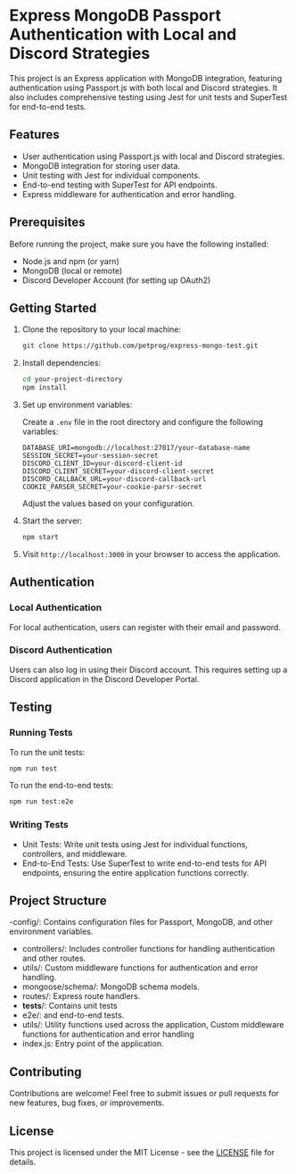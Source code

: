 # Express MongoDB Passport Authentication with Local and Discord Strategies

This project is an Express application with MongoDB integration, featuring authentication using Passport.js with both local and Discord strategies. It also includes comprehensive testing using Jest for unit tests and SuperTest for end-to-end tests.

## Features

- User authentication using Passport.js with local and Discord strategies.
- MongoDB integration for storing user data.
- Unit testing with Jest for individual components.
- End-to-end testing with SuperTest for API endpoints.
- Express middleware for authentication and error handling.

## Prerequisites

Before running the project, make sure you have the following installed:

- Node.js and npm (or yarn)
- MongoDB (local or remote)
- Discord Developer Account (for setting up OAuth2)

## Getting Started

1. Clone the repository to your local machine:

    ```bash
    git clone https://github.com/petprog/express-mongo-test.git
    ```

2. Install dependencies:

    ```bash
    cd your-project-directory
    npm install
    ```

3. Set up environment variables:

    Create a `.env` file in the root directory and configure the following variables:

    ```plaintext
    DATABASE_URI=mongodb://localhost:27017/your-database-name
    SESSION_SECRET=your-session-secret
    DISCORD_CLIENT_ID=your-discord-client-id
    DISCORD_CLIENT_SECRET=your-discord-client-secret
    DISCORD_CALLBACK_URL=your-discord-callback-url
    COOKIE_PARSER_SECRET=your-cookie-parsr-secret
    ```

    Adjust the values based on your configuration.

4. Start the server:

    ```bash
    npm start
    ```

5. Visit `http://localhost:3000` in your browser to access the application.

## Authentication

### Local Authentication

For local authentication, users can register with their email and password.

### Discord Authentication

Users can also log in using their Discord account. This requires setting up a Discord application in the Discord Developer Portal.

## Testing

### Running Tests

To run the unit tests:

```bash
npm run test
```

To run the end-to-end tests:

```bash
npm run test:e2e
```

### Writing Tests
- Unit Tests: Write unit tests using Jest for individual functions, controllers, and middleware.
- End-to-End Tests: Use SuperTest to write end-to-end tests for API endpoints, ensuring the entire application functions correctly.


## Project Structure
-config/: Contains configuration files for Passport, MongoDB, and other environment variables.
- controllers/: Includes controller functions for handling authentication and other routes.
- utils/: Custom middleware functions for authentication and error handling.
- mongoose/schema/: MongoDB schema models.
- routes/: Express route handlers.
- __tests__/: Contains unit tests 
- e2e/: and end-to-end tests.
- utils/: Utility functions used across the application, Custom middleware functions for authentication and error handling
- index.js: Entry point of the application.

## Contributing
Contributions are welcome! Feel free to submit issues or pull requests for new features, bug fixes, or improvements.

## License
This project is licensed under the MIT License - see the [LICENSE](LICENSE) file for details.
